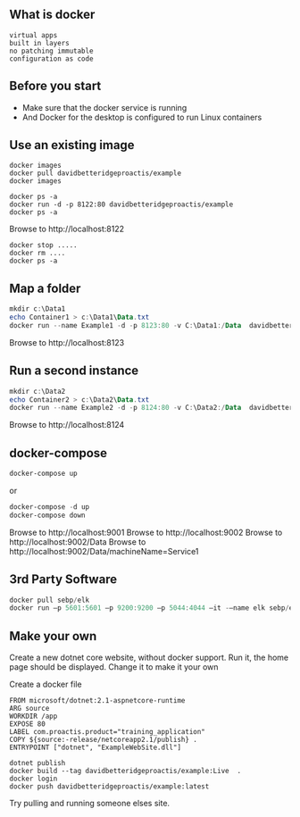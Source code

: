 ## What is docker  
    virtual apps 
    built in layers
    no patching immutable
    configuration as code

## Before you start
* Make sure that the docker service is running
* And Docker for the desktop is configured to run Linux containers

## Use an existing image
```
docker images
docker pull davidbetteridgeproactis/example
docker images

docker ps -a
docker run -d -p 8122:80 davidbetteridgeproactis/example 
docker ps -a
```

Browse to http://localhost:8122

```
docker stop .....
docker rm ....
docker ps -a
```


## Map a folder
```powershell
mkdir c:\Data1
echo Container1 > c:\Data1\Data.txt
docker run --name Example1 -d -p 8123:80 -v C:\Data1:/Data  davidbetteridgeproactis/example 
```
Browse to http://localhost:8123

## Run a second instance
```powershell
mkdir c:\Data2
echo Container2 > c:\Data2\Data.txt
docker run --name Example2 -d -p 8124:80 -v C:\Data2:/Data  davidbetteridgeproactis/example 
```
Browse to http://localhost:8124


## docker-compose 
```powershell
docker-compose up 
```
or
```powershell
docker-compose -d up
docker-compose down
```

Browse to http://localhost:9001
Browse to http://localhost:9002
Browse to http://localhost:9002/Data
Browse to http://localhost:9002/Data/machineName=Service1


## 3rd Party Software
```powershell
docker pull sebp/elk
docker run –p 5601:5601 –p 9200:9200 –p 5044:4044 –it -–name elk sebp/elk
```

## Make your own
Create a new dotnet core website,  without docker support.
Run it,  the home page should be displayed.  Change it to make it your own

Create a docker file
```
FROM microsoft/dotnet:2.1-aspnetcore-runtime
ARG source
WORKDIR /app
EXPOSE 80
LABEL com.proactis.product="training_application"
COPY ${source:-release/netcoreapp2.1/publish} .
ENTRYPOINT ["dotnet", "ExampleWebSite.dll"]
```

```
dotnet publish
docker build --tag davidbetteridgeproactis/example:Live  .
docker login
docker push davidbetteridgeproactis/example:latest
```
Try pulling and running someone elses site.